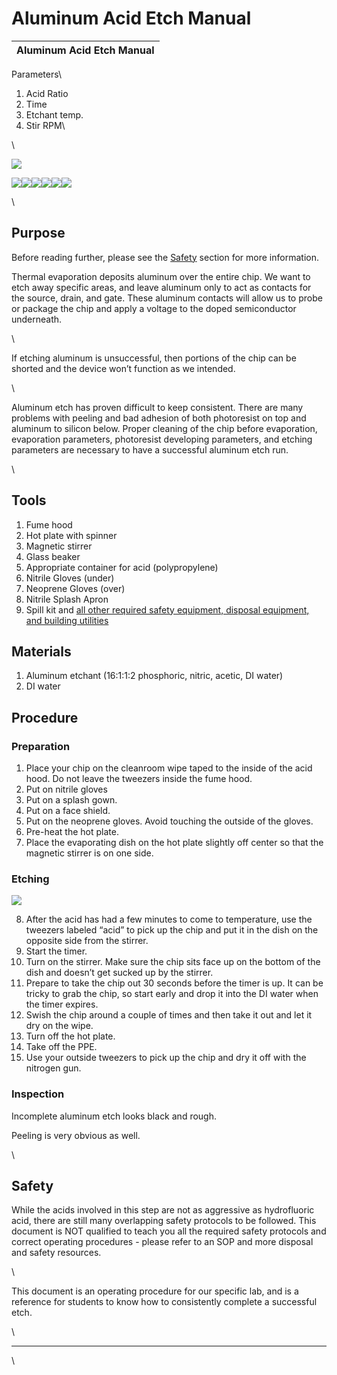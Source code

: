 # Aluminum Acid Etch Manual

| Aluminum Acid Etch Manual |
| ------------------------- |

Parameters\



1. Acid Ratio
2. Time
3. Etchant temp.
4. Stir RPM\


\


![](https://lh6.googleusercontent.com/7vRn8KL7JK1dqfJRLeR6Mgsw0wjxuC7Q4vXnrt9rO09hg7ElW9AHQgl0bO77PzuDtlIHBGYOezbYT\_1AlgqoFqvuw12rmymZ--s\_uOXAl3bsrxD1jxC657BmU06XwhcuOvPQJVHvVD13u-jLE61Mg38)

![](https://lh3.googleusercontent.com/qiLa-19EA16L9bI-CDP5n-b1Pv5UFru8ABgnKqRBb3-o7Wm0iU9qdI0pQFDRxoVVv3DPws80k9XPieGrXRFcEfw2dgXVC4FLYrlKMwHNeSYIqAn0zgdHtdweZ28CKi\_PSkKmFmvgvuLEIL\_Yg3n-aDE)![](https://lh3.googleusercontent.com/0z8P7MUR-ryXK-guThpBbb8ov8C3rbyqzFgLxXBuQ2FuGFvL3OG1g7KmIIcbhM5V9SVPgp9VyO8G\_cttkWGLHmn0f7u75HXeanlv9ZSoGd22PKIQKIfaSBU\_Wi61l\_grh5hRDWgqLwdck4NeT0Kg0hY)![](https://lh4.googleusercontent.com/KT6WkUVEEVs1Fw3rs2eZ0p2SNBLXI9moaEalPYt47TqKQ4c-VbpoEirQHF7xeriBpIUtx45KaenQGAW5a3sV1tJpMKmZrGCSrSzZ7as8OwzGR8yhfAghNp96ZS5ZvjF0WcQSNxxyQeIIrlNY8YoTJg0)![](https://lh5.googleusercontent.com/O6VnVvh6wRRj7mDu9BQxjZMkYWEWt-93sj2xDljY-cbwTa\_nitP7H\_7REdZzDM0YOsfKGjVh-rMaXSINQltjAaTmHlvwdBlt7T77WEzcJv4D8TAMehrTjgDXP1Obct5NcmCZe4\_4pcuhDf5gFRPL0mA)![](https://lh5.googleusercontent.com/-MVyvFc2VdKmxJnVzpt81DfPcJjIQlCHhQSTQUREc6FIK4S03O9w2v5VJIcTP1-nJvkpYYuVj7mwMn-vOVP5AhU\_C04RqTvv15PhTp\_65vd4rShnnjYdrOL4DKGNOlAt1KtwQGiKk5eUwC5UZx0oZ8c)![](https://lh4.googleusercontent.com/bKFRzQE3WFPUsOYAwhFd2I3lQfueLa7Z5Z11I3l1-3FHTpxfvawA2V4zTeXD0daMI2sigUh\_Z\_u16aJ1cU3c2yhAXV77mTOZwdBHG14GRTDDM2XSbnlzW9E4NA-bDVPErIgDKCDweR963ASWslcvyQc)

\


## Purpose

Before reading further, please see the [Safety](https://docs.google.com/document/d/189pO7Q2Su\_c3liYqKyqhc57KiC4RFk6CFOGGxQAHVx8/edit#heading=h.jhthfiqxnpyg) section for more information.&#x20;

Thermal evaporation deposits aluminum over the entire chip. We want to etch away specific areas, and leave aluminum only to act as contacts for the source, drain, and gate. These aluminum contacts will allow us to probe or package the chip and apply a voltage to the doped semiconductor underneath.&#x20;

\


If etching aluminum is unsuccessful, then portions of the chip can be shorted and the device won’t function as we intended.&#x20;

\


Aluminum etch has proven difficult to keep consistent. There are many problems with peeling and bad adhesion of both photoresist on top and aluminum to silicon below. Proper cleaning of the chip before evaporation, evaporation parameters, photoresist developing parameters, and etching parameters are necessary to have a successful aluminum etch run.

\


## Tools

1. Fume hood
2. Hot plate with spinner
3. Magnetic stirrer
4. Glass beaker
5. Appropriate container for acid (polypropylene)
6. Nitrile Gloves (under)
7. Neoprene Gloves (over)
8. Nitrile Splash Apron
9. Spill kit and [all other required safety equipment, disposal equipment, and building utilities](https://www.cmu.edu/ehs/Laboratory-Safety/chemical-safety/documents/sop-for-the-use-of-hydrofluoric-acid.pdf)

## Materials

1. Aluminum etchant (16:1:1:2 phosphoric, nitric, acetic, DI water)
2. DI water

## Procedure

### Preparation

1. Place your chip on the cleanroom wipe taped to the inside of the acid hood. Do not leave the tweezers inside the fume hood.
2. Put on nitrile gloves
3. Put on a splash gown.
4. Put on a face shield.
5. Put on the neoprene gloves. Avoid touching the outside of the gloves.
6. Pre-heat the hot plate.
7. Place the evaporating dish on the hot plate slightly off center so that the magnetic stirrer is on one side.

### Etching

![](https://lh6.googleusercontent.com/zeiSTdg1kLUn1G-eaC7Oafi2tNJ2TT8Mo2LWnE3KS3UWau9GNRlrRmdMcOJPsxxw9ExBYt1anuAaPwWdTfR2g7rauznhIm4NyDTsz\_2TuCkdb4dsWI62MZny8mcd3UCaGKRuLOr5P64rY\_QCxRtQ5nc)

8. After the acid has had a few minutes to come to temperature, use the tweezers labeled “acid” to pick up the chip and put it in the dish on the opposite side from the stirrer.
9. Start the timer.
10. Turn on the stirrer. Make sure the chip sits face up on the bottom of the dish and doesn’t get sucked up by the stirrer.
11. Prepare to take the chip out 30 seconds before the timer is up. It can be tricky to grab the chip, so start early and drop it into the DI water when the timer expires.
12. Swish the chip around a couple of times and then take it out and let it dry on the wipe.
13. Turn off the hot plate.
14. Take off the PPE.
15. Use your outside tweezers to pick up the chip and dry it off with the nitrogen gun.

### Inspection

Incomplete aluminum etch looks black and rough.

Peeling is very obvious as well.

\


## Safety

While the acids involved in this step are not as aggressive as hydrofluoric acid, there are still many overlapping safety protocols to be followed. This document is NOT qualified to teach you all the required safety protocols and correct operating procedures - please refer to an SOP and more disposal and safety resources.

\


This document is an operating procedure for our specific lab, and is a reference for students to know how to consistently complete a successful etch.&#x20;

\


***

\
